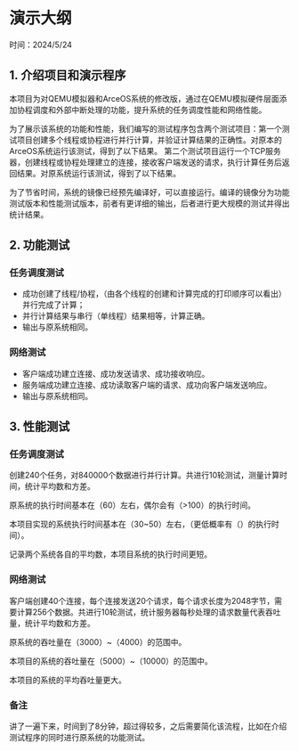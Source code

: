 ﻿# 演示大纲

时间：2024/5/24

## 1. 介绍项目和演示程序

本项目为对QEMU模拟器和ArceOS系统的修改版，通过在QEMU模拟硬件层面添加协程调度和外部中断处理的功能，提升系统的任务调度性能和网络性能。

为了展示该系统的功能和性能，我们编写的测试程序包含两个测试项目：第一个测试项目创建多个线程或协程进行并行计算，并验证计算结果的正确性。对原本的ArceOS系统运行该测试，得到了以下结果。
第二个测试项目运行一个TCP服务器，创建线程或协程处理建立的连接，接收客户端发送的请求，执行计算任务后返回结果。对原系统运行该测试，得到了以下结果。

为了节省时间，系统的镜像已经预先编译好，可以直接运行。编译的镜像分为功能测试版本和性能测试版本，前者有更详细的输出，后者进行更大规模的测试并得出统计结果。

## 2. 功能测试

### 任务调度测试

- 成功创建了线程/协程，（由各个线程的创建和计算完成的打印顺序可以看出）并行完成了计算；
- 并行计算结果与串行（单线程）结果相等，计算正确。
- 输出与原系统相同。

### 网络测试

- 客户端成功建立连接、成功发送请求、成功接收响应。
- 服务端成功建立连接、成功读取客户端的请求、成功向客户端发送响应。
- 输出与原系统相同。

## 3. 性能测试

### 任务调度测试

创建240个任务，对840000个数据进行并行计算。共进行10轮测试，测量计算时间，统计平均数和方差。

原系统的执行时间基本在（60）左右，偶尔会有（>100）的执行时间。

本项目实现的系统执行时间基本在（30~50）左右，（更低概率有（）的执行时间）。

记录两个系统各自的平均数，本项目系统的执行时间更短。

### 网络测试

客户端创建40个连接，每个连接发送20个请求，每个请求长度为2048字节，需要计算256个数据。共进行10轮测试，统计服务器每秒处理的请求数量代表吞吐量，统计平均数和方差。

原系统的吞吐量在（3000）~（4000）的范围中。

本项目的系统的吞吐量在（5000）~（10000）的范围中。

本项目的系统的平均吞吐量更大。

### 备注

讲了一遍下来，时间到了8分钟，超过得较多，之后需要简化该流程，比如在介绍测试程序的同时进行原系统的功能测试。